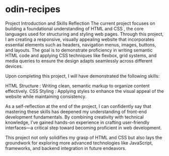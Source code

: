 # odin-recipes

Project Introduction and Skills Reflection
The current project focuses on building a foundational understanding of HTML and CSS , the core languages used for structuring and styling web pages. Through this project, I am creating a responsive, visually appealing website that incorporates essential elements such as headers, navigation menus, images, buttons, and layouts. The goal is to demonstrate proficiency in writing semantic HTML code and applying CSS techniques like flexbox, grid systems, and media queries to ensure the design adapts seamlessly across different devices.

Upon completing this project, I will have demonstrated the following skills:

HTML Structure : Writing clean, semantic markup to organize content effectively.
CSS Styling : Applying styles to enhance the visual appeal of the website while maintaining consistency.

As a self-reflection at the end of the project, I can confidently say that mastering these skills has deepened my understanding of front-end development fundamentals. By combining creativity with technical knowledge, I’ve gained hands-on experience in crafting user-friendly interfaces—a critical step toward becoming proficient in web development.

This project not only solidifies my grasp of HTML and CSS but also lays the groundwork for exploring more advanced technologies like JavaScript, frameworks, and backend integration in future endeavors.